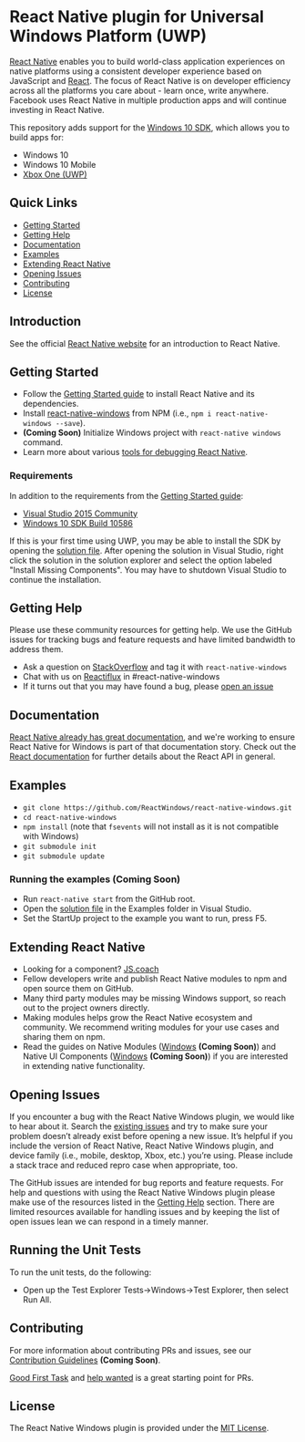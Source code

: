 # React Native plugin for Universal Windows Platform (UWP)

[React Native](http://facebook.github.io/react-native) enables you to build world-class application experiences on native platforms using a consistent developer experience based on JavaScript and [React](http://facebook.github.io/react). The focus of React Native is on developer efficiency across all the platforms you care about - learn once, write anywhere. Facebook uses React Native in multiple production apps and will continue investing in React Native.

This repository adds support for the [Windows 10 SDK](https://developer.microsoft.com/en-us/windows/downloads), which allows you to build apps for:
* Windows 10
* Windows 10 Mobile
* [Xbox One (UWP)](https://msdn.microsoft.com/en-us/windows/uwp/xbox-apps/index)

## Quick Links

- [Getting Started](#getting-started)
- [Getting Help](#getting-help)
- [Documentation](#documentation)
- [Examples](#examples)
- [Extending React Native](#extending-react-native)
- [Opening Issues](#opening-issues)
- [Contributing](#contributing)
- [License](#license)

## Introduction

See the official [React Native website](https://facebook.github.io/react-native/) for an introduction to React Native.

## Getting Started

- Follow the [Getting Started guide](http://facebook.github.io/react-native/docs/getting-started.html) to install React Native and its dependencies.
- Install [react-native-windows](https://www.npmjs.com/package/react-native-windows) from NPM (i.e., `npm i react-native-windows --save`).
- **(Coming Soon)** Initialize Windows project with `react-native windows` command.
- Learn more about various [tools for debugging React Native](http://facebook.github.io/react-native/docs/debugging.html).

### Requirements

In addition to the requirements from the [Getting Started guide](http://facebook.github.io/react-native/docs/getting-started.html):
- [Visual Studio 2015 Community](https://msdn.microsoft.com/en-us/library/dd831853.aspx)
- [Windows 10 SDK Build 10586](https://developer.microsoft.com/en-US/windows/downloads/windows-10-sdk)

If this is your first time using UWP, you may be able to install the SDK by opening the [solution file](ReactWindows/ReactNative.sln). After opening the solution in Visual Studio, right click the solution in the solution explorer and select the option labeled "Install Missing Components". You may have to shutdown Visual Studio to continue the installation.

## Getting Help

Please use these community resources for getting help. We use the GitHub issues for tracking bugs and feature requests and have limited bandwidth to address them.

- Ask a question on [StackOverflow](http://stackoverflow.com/) and tag it with `react-native-windows`
- Chat with us on [Reactiflux](https://discord.gg/0ZcbPKXt5bWJVmUY) in #react-native-windows
- If it turns out that you may have found a bug, please [open an issue](#opening-issues)

## Documentation

[React Native already has great documentation](http://facebook.github.io/react-native/docs), and we're working to ensure React Native for Windows is part of that documentation story. Check out the [React documentation](http://facebook.github.io/react/) for further details about the React API in general.

## Examples

- `git clone https://github.com/ReactWindows/react-native-windows.git`
- `cd react-native-windows`
- `npm install` (note that `fsevents` will not install as it is not compatible with Windows)
- `git submodule init`
- `git submodule update`


### Running the examples **(Coming Soon)**

- Run `react-native start` from the GitHub root. 
- Open the [solution file](Examples/Examples.sln) in the Examples folder in Visual Studio.
- Set the StartUp project to the example you want to run, press F5.

## Extending React Native

- Looking for a component? [JS.coach](https://js.coach/react-native)
- Fellow developers write and publish React Native modules to npm and open source them on GitHub.
- Many third party modules may be missing Windows support, so reach out to the project owners directly.
- Making modules helps grow the React Native ecosystem and community. We recommend writing modules for your use cases and sharing them on npm.
- Read the guides on Native Modules ([Windows](http://github.com/ReactWindows/react-native-windows) **(Coming Soon)**) and Native UI Components ([Windows](http://github.com/ReactWindows/react-native-windows) **(Coming Soon)**) if you are interested in extending native functionality.

## Opening Issues

If you encounter a bug with the React Native Windows plugin, we would like to hear about it. Search the [existing issues](https://github.com/ReactWindows/react-native-windows/issues) and try to make sure your problem doesn’t already exist before opening a new issue. It’s helpful if you include the version of React Native, React Native Windows plugin, and device family (i.e., mobile, desktop, Xbox, etc.) you’re using. Please include a stack trace and reduced repro case when appropriate, too.

The GitHub issues are intended for bug reports and feature requests. For help and questions with using the React Native Windows plugin please make use of the resources listed in the [Getting Help](#getting-help) section. There are limited resources available for handling issues and by keeping the list of open issues lean we can respond in a timely manner.

## Running the Unit Tests

To run the unit tests, do the following:

- Open up the Test Explorer Tests->Windows->Test Explorer, then select Run All. 

## Contributing

For more information about contributing PRs and issues, see our [Contribution Guidelines](https://github.com/facebook/react-native/blob/master/CONTRIBUTING.md) **(Coming Soon)**.

[Good First Task](https://github.com/ReactWindows/react-native-windows/labels/Good%20First%20Task) and [help wanted](https://github.com/ReactWindows/react-native-windows/labels/help%20wanted) is a great starting point for PRs.

## License

The React Native Windows plugin is provided under the [MIT License](LICENSE).
